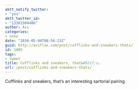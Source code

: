 ```yaml
---
aktt_notify_twitter:
- "yes"
aktt_twitter_id:
- "13363304406"
author: Avi
categories:
- none
date: "2010-05-04T08:58:23Z"
guid: http://aviflax.com/post/cufflinks-and-sneakers-thats/
id: 1005
tags:
- tweet
title: Cufflinks and sneakers, that&#8217;s…
url: /post/cufflinks-and-sneakers-thats/
---
```

Cufflinks and sneakers, that&#8217;s an interesting sartorial pairing.